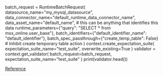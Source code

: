 batch_request = RuntimeBatchRequest(
    datasource_name="my_mysql_datasource",
    data_connector_name="default_runtime_data_connector_name",
    data_asset_name="default_name",  # this can be anything that identifies this data
    runtime_parameters={"query": "SELECT * from msx_online.user_base"},
    batch_identifiers={"default_identifier_name": "default_identifier"},
    batch_spec_passthrough={"create_temp_table": False}  # Inhibit create temporary table action
)
context.create_expectation_suite(
    expectation_suite_name="test_suite", overwrite_existing=True
)
validator = context.get_validator(
    batch_request=batch_request, expectation_suite_name="test_suite"
)
print(validator.head())

[Reference](https://github.com/great-expectations/great_expectations/issues/4168)
